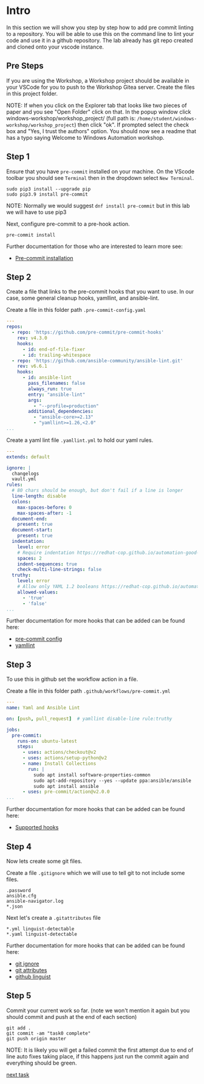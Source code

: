 # Intro

In this section we will show you step by step how to add pre commit linting to a repository. You will be able to use this on the command line to lint your code and use it in a github repository. The lab already has git repo created and cloned onto your vscode instance.

## Pre Steps

If you are using the Workshop, a Workshop project should be available in your VSCode for you to push to the Workshop Gitea server. Create the files in this project folder.

NOTE: If when you click on the Explorer tab that looks like two pieces of paper and you see "Open Folder" click on that. In the popup window click windows-workshop/workshop_project/ (full path is: `/home/student/windows-workshop/workshop_project`) then click "ok". If prompted select the check box and "Yes, I trust the authors" option. You should now see a readme that has a typo saying Welcome to Windows Automation workshop.

## Step 1

Ensure that you have `pre-commit` installed on your machine. On the VScode toolbar you should see `Terminal` then in the dropdown select `New Terminal`.

```console
sudo pip3 install --upgrade pip
sudo pip3.9 install pre-commit
```

NOTE: Normally we would suggest `dnf install pre-commit` but in this lab we will have to use pip3

Next, configure pre-commit to a pre-hook action.

```console
pre-commit install
```

Further documentation for those who are interested to learn more see:

- [Pre-commit installation](https://pre-commit.com/#installation)

## Step 2

Create a file that links to the pre-commit hooks that you want to use. In our case, some general cleanup hooks, yamllint, and ansible-lint.

Create a file in this folder path `.pre-commit-config.yaml`

```yaml
---
repos:
  - repo: 'https://github.com/pre-commit/pre-commit-hooks'
    rev: v4.3.0
    hooks:
      - id: end-of-file-fixer
      - id: trailing-whitespace
  - repo: 'https://github.com/ansible-community/ansible-lint.git'
    rev: v6.6.1
    hooks:
      - id: ansible-lint
        pass_filenames: false
        always_run: true
        entry: "ansible-lint"
        args:
          - "--profile=production"
        additional_dependencies:
          - "ansible-core>=2.13"
          - "yamllint>=1.26,<2.0"
...

```

Create a yaml lint file `.yamllint.yml` to hold our yaml rules.

```yaml
---
extends: default

ignore: |
  changelogs
  vault.yml
rules:
  # 80 chars should be enough, but don't fail if a line is longer
  line-length: disable
  colons:
    max-spaces-before: 0
    max-spaces-after: -1
  document-end:
    present: true
  document-start:
    present: true
  indentation:
    level: error
    # Require indentation https://redhat-cop.github.io/automation-good-practices/#_yaml_and_jinja2_syntax
    spaces: 2
    indent-sequences: true
    check-multi-line-strings: false
  truthy:
    level: error
    # Allow only YAML 1.2 booleans https://redhat-cop.github.io/automation-good-practices/#_yaml_and_jinja2_syntax
    allowed-values:
      - 'true'
      - 'false'
...

```

Further documentation for more hooks that can be added can be found here:

- [pre-commit config](https://pre-commit.com/#pre-commit-configyaml---top-level)
- [yamllint](https://yamllint.readthedocs.io/en/stable/)

## Step 3

To use this in github set the workflow action in a file.

Create a file in this folder path `.github/workflows/pre-commit.yml`

```yaml
---
name: Yaml and Ansible Lint

on: [push, pull_request]  # yamllint disable-line rule:truthy

jobs:
  pre-commit:
    runs-on: ubuntu-latest
    steps:
      - uses: actions/checkout@v2
      - uses: actions/setup-python@v2
      - name: Install Collections
        run: |
          sudo apt install software-properties-common
          sudo apt-add-repository --yes --update ppa:ansible/ansible
          sudo apt install ansible
      - uses: pre-commit/action@v2.0.0
...

```

Further documentation for more hooks that can be added can be found here:

- [Supported hooks](https://pre-commit.com/hooks.html)

## Step 4

Now lets create some git files.

Create a file `.gitignore` which we will use to tell git to not include some files.

```text
.password
ansible.cfg
ansible-navigator.log
*.json
```

Next let's create a `.gitattributes` file

```text
*.yml linguist-detectable
*.yaml linguist-detectable
```

Further documentation for more hooks that can be added can be found here:

- [git ignore](https://git-scm.com/docs/gitignore)
- [git attributes](https://git-scm.com/docs/gitattributes)
- [github linguist](https://github.com/github/linguist/blob/master/docs/how-linguist-works.md)

## Step 5

Commit your current work so far. (note we won't mention it again but you should commit and push at the end of each section)

```console
git add .
git commit -am "task0 complete"
git push origin master
```

NOTE: It is likely you will get a failed commit the first attempt due to end of line auto fixes taking place, if this happens just run the commit again and everything should be green.

[next task](task1.md)
